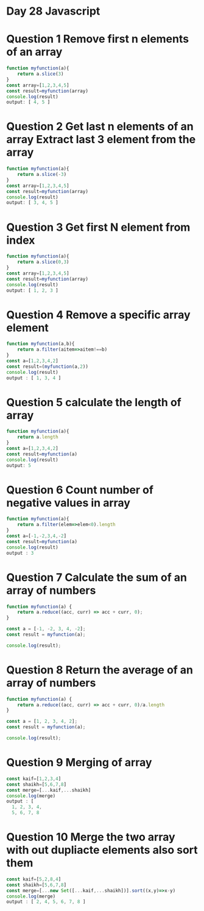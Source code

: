 # Day 28 Javascript 
# Question 1 Remove first n elements of an array
```jsx
function myfunction(a){
    return a.slice(3)
}
const array=[1,2,3,4,5]
const result=myfunction(array)
console.log(result)
output: [ 4, 5 ]
```
# Question 2 Get last n elements of an array Extract last 3 element from the array
```jsx
function myfunction(a){
    return a.slice(-3)
}
const array=[1,2,3,4,5]
const result=myfunction(array)
console.log(result)
output: [ 3, 4, 5 ]
```
# Question 3 Get first N element from index
```jsx
function myfunction(a){
    return a.slice(0,3)
}
const array=[1,2,3,4,5]
const result=myfunction(array)
console.log(result)
output: [ 1, 2, 3 ]
```
# Question 4 Remove a specific array element
```jsx
function myfunction(a,b){
    return a.filter(aitem=>aitem!==b)
}
const a=[1,2,3,4,2]
const result=(myfunction(a,2))
console.log(result)
output : [ 1, 3, 4 ]
```
# Question 5 calculate the length of array
```jsx
function myfunction(a){
    return a.length
}
const a=[1,2,3,4,2]
const result=myfunction(a)
console.log(result)
output: 5
```
# Question 6 Count number of negative values in array
```jsx
function myfunction(a){
    return a.filter(elem=>elem<0).length
}
const a=[-1,-2,3,4,-2]
const result=myfunction(a)
console.log(result)
output : 3
```
# Question 7 Calculate the sum of an array of numbers

```jsx
function myfunction(a) {
    return a.reduce((acc, curr) => acc + curr, 0);
}

const a = [-1, -2, 3, 4, -2];
const result = myfunction(a);

console.log(result);
```
# Question 8 Return the average of an array of numbers
```jsx
function myfunction(a) {
    return a.reduce((acc, curr) => acc + curr, 0)/a.length
}

const a = [1, 2, 3, 4, 2];
const result = myfunction(a);

console.log(result);

```
# Question 9 Merging of array
```jsx
const kaif=[1,2,3,4]
const shaikh=[5,6,7,8]
const merge=[...kaif,...shaikh]
console.log(merge)
output : [
  1, 2, 3, 4,
  5, 6, 7, 8

```
# Question 10 Merge the two array with out dupliacte elements also sort them
```jsx
const kaif=[5,2,8,4]
const shaikh=[5,6,7,8]
const merge=[...new Set([...kaif,...shaikh])].sort((x,y)=>x-y)
console.log(merge)
output : [ 2, 4, 5, 6, 7, 8 ]
```
